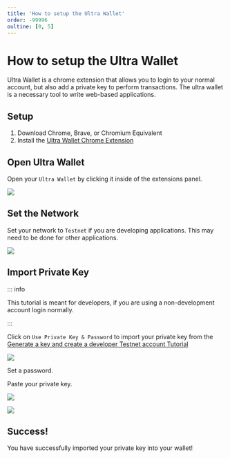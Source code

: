 ```yaml
---
title: 'How to setup the Ultra Wallet'
order: -99996
oultine: [0, 5]
---
```


# How to setup the Ultra Wallet

Ultra Wallet is a chrome extension that allows you to login to your normal account, but also add a private key to perform transactions. The ultra wallet is a necessary tool to write web-based applications.

## Setup

1. Download Chrome, Brave, or Chromium Equivalent
2. Install the [Ultra Wallet Chrome Extension](https://chromewebstore.google.com/detail/ultra-wallet/kjjebdkfeagdoogagbhepmbimaphnfln)

## Open Ultra Wallet

Open your `Ultra Wallet` by clicking it inside of the extensions panel.

![](./images/ultra-wallet-extension-panel.png)

## Set the Network

Set your network to `Testnet` if you are developing applications. This may need to be done for other applications.

![](./images/set-network-testnet.png)

## Import Private Key

::: info

This tutorial is meant for developers, if you are using a non-development account login normally.

:::

Click on `Use Private Key & Password` to import your private key from the [Generate a key and create a developer Testnet account Tutorial](./tutorial-generate-key-and-create-testnet-account.md)

![](./images/use-private-key-wallet.png)

Set a password.

Paste your private key.

![](./images/import-private-key-wallet.png)

![](./images/wallet-import-done.png)

## Success!

You have successfully imported your private key into your wallet!
